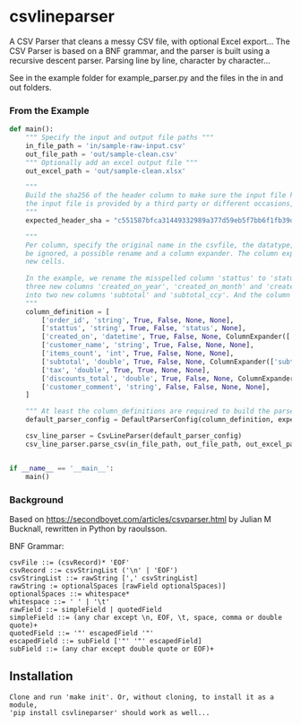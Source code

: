 # csvlineparser

A CSV Parser that cleans a messy CSV file, with optional Excel export...
The CSV Parser is based on a BNF grammar, and the parser is built using a recursive descent parser.
Parsing line by line, character by character...

See in the example folder for example_parser.py and the files in the in and out folders.

### From the Example

```python
def main():
    """ Specify the input and output file paths """
    in_file_path = 'in/sample-raw-input.csv'
    out_file_path = 'out/sample-clean.csv'
    """ Optionally add an excel output file """
    out_excel_path = 'out/sample-clean.xlsx'

    """
    Build the sha256 of the header column to make sure the input file has the expected header. Especially useful if
    the input file is provided by a third party or different occasions, when the input might have changed over time.
    """
    expected_header_sha = "c551587bfca31449332989a377d59eb5f7bb6f1fb39dce862930094340299723"

    """
    Per column, specify the original name in the csvfile, the datatype, if the column is required, if the column should 
    be ignored, a possible rename and a column expander. The column expander is used to split a column into multiple
    new cells. 
    
    In the example, we rename the misspelled column 'stattus' to 'status', and we split the column 'created_on' into 
    three new columns 'created_on_year', 'created_on_month' and 'created_on_day'. We also split the column 'subtotal'
    into two new columns 'subtotal' and 'subtotal_ccy'. And the column 'tax' is ignored, because it is not needed.
    """
    column_definition = [
        ['order_id', 'string', True, False, None, None],
        ['stattus', 'string', True, False, 'status', None],
        ['created_on', 'datetime', True, False, None, ColumnExpander(['created_on', 'created_on_year', 'created_on_month', 'created_on_day'], YearMonthDaySplitter())],
        ['customer_name', 'string', True, False, None, None],
        ['items_count', 'int', True, False, None, None],
        ['subtotal', 'double', True, False, None, ColumnExpander(['subtotal', 'subtotal_ccy'], PriceCCYSplitter())],
        ['tax', 'double', True, True, None, None],
        ['discounts_total', 'double', True, False, None, ColumnExpander(['discounts_total', 'discounts_total_ccy'], PriceCCYSplitter())],
        ['customer_comment', 'string', False, False, None, None],
    ]

    """ At least the column_definitions are required to build the parser config """
    default_parser_config = DefaultParserConfig(column_definition, expected_header_sha)

    csv_line_parser = CsvLineParser(default_parser_config)
    csv_line_parser.parse_csv(in_file_path, out_file_path, out_excel_path)


if __name__ == '__main__':
    main()
```


### Background

Based on https://secondboyet.com/articles/csvparser.html by Julian M Bucknall, rewritten in Python by raoulsson.

BNF Grammar:

    csvFile ::= (csvRecord)* 'EOF'
    csvRecord ::= csvStringList ('\n' | 'EOF')
    csvStringList ::= rawString [',' csvStringList]
    rawString := optionalSpaces [rawField optionalSpaces)]
    optionalSpaces ::= whitespace*
    whitespace ::= ' ' | '\t'
    rawField ::= simpleField | quotedField 
    simpleField ::= (any char except \n, EOF, \t, space, comma or double quote)+
    quotedField ::= '"' escapedField '"'
    escapedField ::= subField ['"' '"' escapedField]
    subField ::= (any char except double quote or EOF)+

## Installation

    Clone and run 'make init'. Or, without cloning, to install it as a module, 
    'pip install csvlineparser' should work as well...